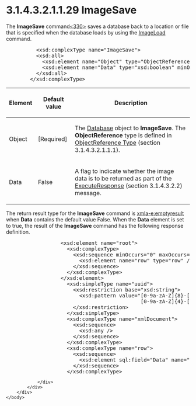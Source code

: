 <html dir="LTR" xmlns:mshelp="http://msdn.microsoft.com/mshelp" xmlns:ddue="http://ddue.schemas.microsoft.com/authoring/2003/5" xmlns:xlink="http://www.w3.org/1999/xlink" xmlns:tool="http://www.microsoft.com/tooltip">
    <head>
        <meta http-equiv="Content-Type" content="text/html; CHARSET=utf-8"></meta>
        <meta name="save" content="history"></meta>
        <title>3.1.4.3.2.1.1.29 ImageSave</title>
        <xml>
            <mshelp:toctitle title="3.1.4.3.2.1.1.29 ImageSave"></mshelp:toctitle>
            <mshelp:rltitle title="[MS-SSAS]: ImageSave"></mshelp:rltitle>
            <mshelp:keyword index="A" term="602f9407-0618-49d7-bf45-8c771e822a07"></mshelp:keyword>
            <mshelp:attr name="DCSext.ContentType" value="open specification"></mshelp:attr>
            <mshelp:attr name="AssetID" value="602f9407-0618-49d7-bf45-8c771e822a07"></mshelp:attr>
            <mshelp:attr name="TopicType" value="kbRef"></mshelp:attr>
            <mshelp:attr name="DCSext.Title" value="[MS-SSAS]: ImageSave" />
        </xml>
    </head>
    <body>
        <div id="header">
            <h1 class="heading">3.1.4.3.2.1.1.29 ImageSave</h1>
        </div>
        <div id="mainSection">
            <div id="mainBody">
                <div id="allHistory" class="saveHistory"></div>
                <div id="sectionSection0" class="section" name="collapseableSection">
                    

<p>The <b>ImageSave</b> command<a id="Appendix_A_Target_330"></a><a href="b9ac4859-2662-44ca-b131-9addd8b953dc.html#Appendix_A_330" aria-label="Product behavior note 330">&lt;330&gt;</a> saves
a database back to a location or file that is specified when the database loads
by using the <a href="8880e9ca-0b9b-47a3-9962-8921201ee1a8.html">ImageLoad</a>
command.</p>

<dl>
<dd>
<div><pre>     &lt;xsd:complexType name=&quot;ImageSave&quot;&gt;
     &lt;xsd:all&gt;
       &lt;xsd:element name=&quot;Object&quot; type=&quot;ObjectReference&quot; /&gt;
       &lt;xsd:element name=&quot;Data&quot; type=&quot;xsd:boolean&quot; minOccurs=&quot;0&quot; /&gt;
     &lt;/xsd:all&gt;
   &lt;/xsd:complexType&gt;
</pre></div>
</dd></dl>

<table>
 <thead>
  <tr>
   <th>
   <p>Element</p>
   </th>
   <th>
   <p>Default value</p>
   </th>
   <th>
   <p>Description</p>
   </th>
  </tr>
 </thead>
 <tr>
  <td>
  <p>Object</p>
  </td>
  <td>
  <p>[Required]</p>
  </td>
  <td>
  <p>The <a href="f0a45420-af97-44e1-8744-1621e69c0bf2.html">Database</a>
  object to <b>ImageSave</b>. The <b>ObjectReference</b> type is defined in <a href="26834101-a86b-4365-8e58-d6e4a6ad377d.html">ObjectReference Type</a>
  (section 3.1.4.3.2.1.1.1).</p>
  </td>
 </tr>
 <tr>
  <td>
  <p>Data</p>
  </td>
  <td>
  <p>False</p>
  </td>
  <td>
  <p>A flag to indicate whether the image data is to be
  returned as part of the <a href="1174538f-7cc6-4912-9bbe-f5615db56e43.html">ExecuteResponse</a>
  (section 3.1.4.3.2.2) message.</p>
  </td>
 </tr>
</table>

<p>The return result type for the <b>ImageSave</b> command is <a href="e2751688-2c1a-479c-85b4-54bb909183aa.html">xmla-e:emptyresult</a> when <b>Data</b>
contains the default value False. When the <b>Data</b> element is set to true,
the result of the <b>ImageSave</b> command has the following response
definition.</p>

<dl>
<dd>
<div><pre>             &lt;xsd:element name=&quot;root&quot;&gt;
               &lt;xsd:complexType&gt;
                 &lt;xsd:sequence minOccurs=&quot;0&quot; maxOccurs=&quot;unbounded&quot;&gt;
                   &lt;xsd:element name=&quot;row&quot; type=&quot;row&quot; /&gt;
                 &lt;/xsd:sequence&gt;
               &lt;/xsd:complexType&gt;
             &lt;/xsd:element&gt;
               &lt;xsd:simpleType name=&quot;uuid&quot;&gt;
                 &lt;xsd:restriction base=&quot;xsd:string&quot;&gt;
                   &lt;xsd:pattern value=&quot;[0-9a-zA-Z]{8}-[0-9a-zA-Z]{4}-[0-9a-zA-Z]{4}-
                                       [0-9a-zA-Z]{4}-[0-9a-zA-Z]{12}&quot; /&gt;
                 &lt;/xsd:restriction&gt;
               &lt;/xsd:simpleType&gt;
               &lt;xsd:complexType name=&quot;xmlDocument&quot;&gt;
                 &lt;xsd:sequence&gt;
                   &lt;xsd:any /&gt;
                 &lt;/xsd:sequence&gt;
               &lt;/xsd:complexType&gt;
               &lt;xsd:complexType name=&quot;row&quot;&gt;
                 &lt;xsd:sequence&gt;
                   &lt;xsd:element sql:field=&quot;Data&quot; name=&quot;Data&quot; type=&quot;xsd:string&quot; /&gt;
                 &lt;/xsd:sequence&gt;
               &lt;/xsd:complexType&gt;
</pre></div>
</dd></dl>


                </div>
            </div>
        </div>
    </body>
</html>